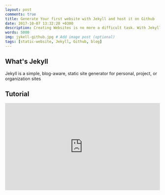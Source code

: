 ```yaml
---
layout: post
comments: true
title: Generate Your first website with Jekyll and host it on Github
date: 2017-10-07 13:32:20 +0300
description: Creating Websites is no more a difficult task. With Jekyll, you can create your website and start your own business in minutes. No technical background is required! # Add post description (optional)
words: 5000
img: jykell-github.jpg # Add image post (optional)
tags: [static-website, Jekyll, Github, blog]
---
```



## What's Jekyll
Jekyll is a simple, blog-aware, static site generator for personal, project, or organization sites

## Tutorial


<style>.embed-container { position: relative; padding-bottom: 56.25%; height: 0; overflow: hidden; max-width: 100%; } .embed-container iframe, .embed-container object, .embed-container embed { position: absolute; top: 0; left: 0; width: 100%; height: 100%; }</style><div class='embed-container'><iframe src='https://www.youtube.com/embed/orMel3EbfsI' frameborder='0' allowfullscreen></iframe></div>

